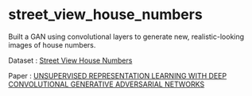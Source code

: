 # street_view_house_numbers
 Built a GAN using convolutional layers to generate new, realistic-looking images of house numbers.

 Dataset : [Street View House Numbers](http://ufldl.stanford.edu/housenumbers/)

 Paper : [UNSUPERVISED REPRESENTATION LEARNING WITH DEEP CONVOLUTIONAL GENERATIVE ADVERSARIAL NETWORKS](https://arxiv.org/pdf/1511.06434.pdf)
